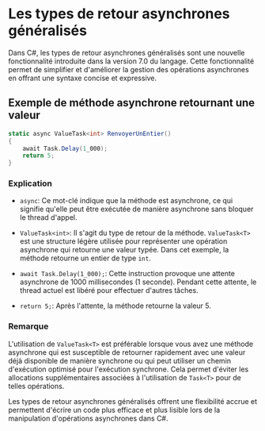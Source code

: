 # Les types de retour asynchrones généralisés

Dans C#, les types de retour asynchrones généralisés sont une nouvelle fonctionnalité introduite dans la version 7.0 du langage. Cette fonctionnalité permet de simplifier et d'améliorer la gestion des opérations asynchrones en offrant une syntaxe concise et expressive.

## Exemple de méthode asynchrone retournant une valeur

```csharp
static async ValueTask<int> RenvoyerUnEntier()
{
    await Task.Delay(1_000);
    return 5;
}
```

### Explication

- `async`: Ce mot-clé indique que la méthode est asynchrone, ce qui signifie qu'elle peut être exécutée de manière asynchrone sans bloquer le thread d'appel.
  
- `ValueTask<int>`: Il s'agit du type de retour de la méthode. `ValueTask<T>` est une structure légère utilisée pour représenter une opération asynchrone qui retourne une valeur typée. Dans cet exemple, la méthode retourne un entier de type `int`.

- `await Task.Delay(1_000);`: Cette instruction provoque une attente asynchrone de 1000 millisecondes (1 seconde). Pendant cette attente, le thread actuel est libéré pour effectuer d'autres tâches.

- `return 5;`: Après l'attente, la méthode retourne la valeur 5.

### Remarque

L'utilisation de `ValueTask<T>` est préférable lorsque vous avez une méthode asynchrone qui est susceptible de retourner rapidement avec une valeur déjà disponible de manière synchrone ou qui peut utiliser un chemin d'exécution optimisé pour l'exécution synchrone. Cela permet d'éviter les allocations supplémentaires associées à l'utilisation de `Task<T>` pour de telles opérations.

Les types de retour asynchrones généralisés offrent une flexibilité accrue et permettent d'écrire un code plus efficace et plus lisible lors de la manipulation d'opérations asynchrones dans C#.
